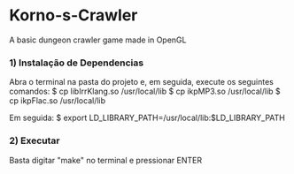 # Korno-s-Crawler



A basic dungeon crawler game made in OpenGL

### 1) Instalação de Dependencias 
Abra o terminal na pasta do projeto e, em seguida, execute os seguintes comandos:
$ cp libIrrKlang.so /usr/local/lib
$ cp ikpMP3.so /usr/local/lib
$ cp ikpFlac.so /usr/local/lib

Em seguida:
$ export LD_LIBRARY_PATH=/usr/local/lib:$LD_LIBRARY_PATH

### 2) Executar
Basta digitar "make" no terminal e pressionar ENTER